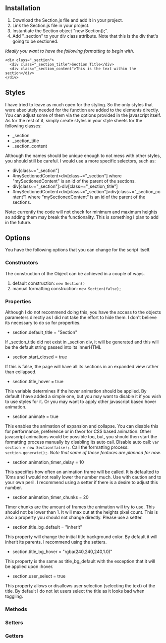 ## Installation
1. Download the Section.js file and add it in your project.
2. Link the Section.js file in your project.
3. Instantiate the Section object "new Section();".
4. Add "_section" to your div class attribute. Note that this is the div that's going to be sectioned.

_Ideally you want to have the following formatting to begin with._

    <div class="_section">
      <div class="_section_title">Section Title</div>
      <div class="_section_content">This is the text within the section</div>
    </div>

## Styles
I have tried to leave as much open for the styling. So the only styles that were absolutely needed for the function are added to the elements directly. You can adjust some of them via the options provided in the javascript itself.
As for the rest of it, simply create styles in your style sheets for the following classes:
* _section
* _section_title
* _section_content

Although the names should be unique enough to not mess with other styles, you should still be careful. I would use a more specific selectors, such as:
* div[class~="_section"]
* #mySectionedContent>div[class~="_section"] where "mySectionedContent" is an id of the parent of the sections.
* div[class~="_section"]>div[class~="_section_title"]
* #mySectionedContent>div[class~="_section"]>div[class~="_section_content"] where "mySectionedContent" is an id of the parent of the sections.

Note: currently the code will not check for minimum and maximum heights so adding them may break the functionality. This is something I plan to add in the future.

## Options
You have the following options that you can change for the script itself.

### Constructors
The construction of the Object can be achieved in a couple of ways.
1. default construction: `new Section()`
2. manual formatting construction: `new Section(false);`

### Properties
Although I do not recommend doing this, you have the access to the objects parameters directly as I did not take the effort to hide them. I don't believe its necessary to do so for properties.
* section.default_title = "Section"

If _section_title did not exist in _section div, it will be generated and this will be the default string passed into its innerHTML
* section.start_closed = true

If this is false, the page will have all its sections in an expanded view rather than collapsed.
* section.title_hover = true

This variable determines if the hover animation should be applied. By default I have added a simple one, but you may want to disable it if you wish to use styles for it. Or you may want to apply other javascript based hover animation.
* section.animate = true

This enables the animation of expansion and collapse. You can disable this for performance, preference or in favor for CSS based animation. Other javascript animations would be possible too, but, you should then start the formatting process manually by disabling its auto call. Disable auto call: `var section = new Section(false);`. Call the formatting process: `section.generate();`. _Note that some of these features are planned for now._
* section.animation_timer_delay = 10

This specifies how often an animation frame will be called. It is defaulted to 10ms and I would not really lower the number much. Use with caution and to your own peril. I recommend using a setter if there is a desire to adjust this number.
* section.animation_timer_chunks = 20

Timer chunks are the amount of frames the animation will try to use. This should not be lower than 1. It will max out at the heights pixel count. This is also a property you should not change directly. Please use a setter.
* section.title_bg_default = "inherit"

This property will change the initial title background color. By default it will inherit its parents. I recommend using the setters.
* section.title_bg_hover = "rgba(240,240,240,1.0)"

This property is the same as title_bg_default with the exception that it will be applied upon :hover.
* section.user_select = true

This property allows or disallows user selection (selecting the text) of the title. By default I do not let users select the title as it looks bad when toggling.

### Methods

### Setters

### Getters
